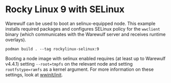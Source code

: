 # Rocky Linux 9 with SELinux

Warewulf can be used to boot an selinux-equipped node. This example installs
required packages and configures SELinux policy for the `wwclient` binary
(which communicates with the Warewulf server and receives runtime overlays).

```
podman build . --tag rockylinux-selinux:9
```

Booting a node image with selinux enabled requires (at least up to Warewulf
v4.4.1) setting `--root=tmpfs` on the relevant node and setting
`rootfstype=ramfs` as a kernel argument. For more information on these
settings, look at [wwinit/init][1].

[1]: https://github.com/hpcng/warewulf/blob/main/overlays/wwinit/init
